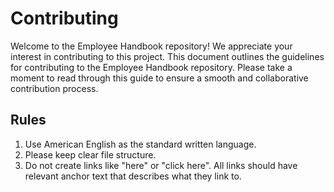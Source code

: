 # Contributing

Welcome to the Employee Handbook repository!
We appreciate your interest in contributing to this project.
This document outlines the guidelines for contributing to the Employee Handbook repository.
Please take a moment to read through this guide to ensure a smooth and collaborative contribution process.

## Rules

1. Use American English as the standard written language.
1. Please keep clear file structure.
1. Do not create links like "here" or "click here". All links should have relevant anchor text that describes what they link to.

